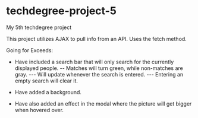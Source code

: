 # techdegree-project-5
 My 5th techdegree project

This project utilizes AJAX to pull info from an API. 
Uses the fetch method. 

Going for Exceeds: 
- Have included a search bar that will only search for the currently displayed people. 
-- Matches will turn green, while non-matches are gray. 
--- Will update whenever the search is entered. 
--- Entering an empty search will clear it. 

- Have added a background. 
- Have also added an effect in the modal where the picture will get bigger when hovered over. 